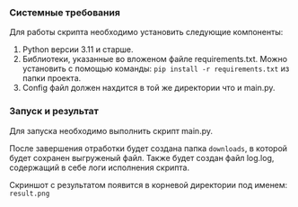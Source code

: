 ### Системные требования

Для работы скрипта необходимо установить следующие компоненты:
1.  Python версии 3.11  и старше.
2.  Библиотеки, указанные во вложеном файле requirements.txt. Можно установить с помощью команды: `pip install -r requirements.txt` из папки проекта.
3.  Config файл должен нахдится в той же директории что и main.py.

### Запуск и результат
Для запуска необходимо выполнить скрипт main.py.

После завершения отработки будет создана папка `downloads`, в которой будет сохранен выгруженый файл. Также будет создан файл log.log, содержащий в себе логи исполнения скрипта.

Скриншот с результатом появится в корневой директории под именем: `result.png`

